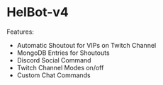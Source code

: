 # HelBot-v4

Features:
- Automatic Shoutout for VIPs on Twitch Channel
- MongoDB Entries for Shoutouts
- Discord Social Command
- Twitch Channel Modes on/off
- Custom Chat Commands
